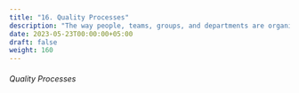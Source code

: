 ```yaml
---
title: "16. Quality Processes"
description: "The way people, teams, groups, and departments are organized and work together."
date: 2023-05-23T00:00:00+05:00
draft: false
weight: 160
---
```


###### Quality Processes



